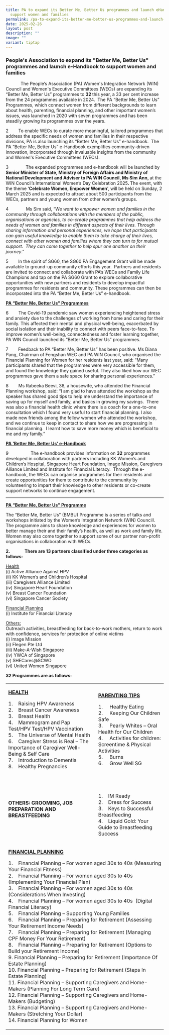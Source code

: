 ```yaml
---
title: PA to expand its Better Me, Better Us programmes and launch eHandbook to
  support women and families
permalink: /pa-to-expand-its-better-me-better-us-programmes-and-launch-ehandbook-to-support-women-and-families/
date: 2025-02-26
layout: post
description: ""
image: ""
variant: tiptap
---
```

<h3>People's Association to expand its "Better Me, Better Us" programmes and launch e-Handbook to support women and families</h3>
<p></p>
<p>&nbsp;&nbsp;&nbsp;&nbsp;&nbsp;&nbsp;&nbsp;&nbsp;&nbsp;&nbsp;&nbsp; The
People’s Association (PA) Women's Integration Network (WIN) Council and
Women's Executive Committees (WECs) are expanding its “Better Me, Better
Us” programmes to <strong>32 </strong>this year, a 33 per cent increase
from the 24 programmes available in 2024. &nbsp;The PA “Better Me, Better
Us” Programmes, which connect women from different backgrounds to learn
about health, parenting, financial planning, and other important women’s
issues, was launched in 2020 with seven programmes and has been steadily
growing its programmes over the years.</p>
<p>2&nbsp;&nbsp;&nbsp;&nbsp;&nbsp;&nbsp;&nbsp; To enable WECs to curate more
meaningful, tailored programmes that address the specific needs of women
and families in their respective divisions, PA is also launching its “Better
Me, Better Us” e-handbook.&nbsp; The PA “Better Me, Better Us” e-Handbook
exemplifies community-driven innovation, incorporated through invaluable
insights from the community and Women's Executive Committees (WECs).</p>
<p>3&nbsp;&nbsp;&nbsp;&nbsp;&nbsp;&nbsp;&nbsp;&nbsp;&nbsp;&nbsp;&nbsp;&nbsp;&nbsp;
The expanded programmes and e-handbook will be launched by <strong>Senior Minister of State, Ministry of Foreign Affairs and Ministry of National Development and Adviser to PA WIN Council, Ms Sim Ann, </strong>at
the WIN Council’s<strong> </strong>International Women’s Day Celebration
2025<strong>. </strong>The event, with the theme ‘<strong>Celebrate Women, Empower Women</strong>’,
will be held on Sunday, 2 March 2025 and is expected to attract about 500
participants from the WECs, partners and young women from other women’s
groups.</p>
<p>4&nbsp;&nbsp;&nbsp;&nbsp;&nbsp;&nbsp;&nbsp;&nbsp;&nbsp;&nbsp;&nbsp;&nbsp;&nbsp;
Ms Sim said, “We<em> want to empower women and families in the community through collaborations with the members of the public, organisations or agencies, to co-create programmes that help address the needs of women and families in different aspects of their lives. Through sharing information and personal experiences, we hope that participants can gain useful knowledge to enable them to take charge of their lives, connect with other women and families whom they can turn to for mutual support.&nbsp; They can come together to help spur one another on their journey</em>.”</p>
<p>5&nbsp;&nbsp;&nbsp;&nbsp;&nbsp;&nbsp;&nbsp; In the spirit of SG60, the
SG60 PA Engagement Grant will be made available to ground-up community
efforts this year. &nbsp;Partners and residents are invited to connect
and collaborate with PA’s WECs and Family Life Champions and tap on the
PA SG60 Grant to explore collaborative opportunities with new partners
and residents to develop impactful programmes for residents and community.
These programmes can then be incorporated into the PA “Better Me, Better
Us” e-handbook.</p>
<p></p>
<p><strong><u>PA “Better Me, Better Us” Programmes</u></strong>
</p>
<p>6&nbsp;&nbsp;&nbsp;&nbsp;&nbsp;&nbsp;&nbsp; The Covid-19 pandemic saw
women experiencing heightened stress and anxiety due to the challenges
of working from home and caring for their family. This affected their mental
and physical well-being, exacerbated by social isolation and their inability
to connect with peers face-to-face. To improve women’s well-being, connectedness
and foster learning together, PA WIN Council launched its “Better Me, Better
Us” programmes.</p>
<p>7&nbsp;&nbsp;&nbsp;&nbsp;&nbsp;&nbsp;&nbsp; Feedback to PA “Better Me,
Better Us” has been positive. Ms Diana Pang, Chairman of Fengshan WEC and
PA WIN Council, who organised the Financial Planning for Women for her
residents last year, said: “Many participants shared that the programmes
were very accessible for them, and found the knowledge they gained useful.
They also liked how our WEC programmes gave them a safe space for sharing
personal experiences.” &nbsp;</p>
<p>8&nbsp;&nbsp;&nbsp;&nbsp;&nbsp;&nbsp;&nbsp; Ms Rabeeka Beevi, 38, a housewife,
who attended the Financial Planning workshop, said: “I am glad to have
attended the workshop as the speaker has shared good tips to help me understand
the importance of saving up for myself and family, and basics in growing
my savings.&nbsp; There was also a financial health clinic where there
is a coach for a one-to-one consultation which I found very useful to start
financial planning. I also made new friends among the fellow women who
attended the workshop, and we continue to keep in contact to share how
we are progressing in financial planning.&nbsp; I learnt how to save more
money which is beneficial to me and my family.”</p>
<p></p>
<p><strong><u>PA ‘Better Me, Better Us’ e-Handbook</u></strong>
</p>
<p>9&nbsp;&nbsp;&nbsp;&nbsp;&nbsp;&nbsp;&nbsp;&nbsp;&nbsp;&nbsp;&nbsp;&nbsp;&nbsp;&nbsp;&nbsp;&nbsp;&nbsp;
The e-handbook provides information on <strong>32</strong> programmes developed
in collaboration with partners including KK Women’s and Children’s Hospital,
Singapore Heart Foundation, Image Mission, Caregivers Alliance Limited
and Institute for Financial Literacy. &nbsp;Through the e-handbook, the
WECs can organise programmes for their residents and create opportunities
for them to contribute to the community by volunteering to impart their
knowledge to other residents or co-create support networks to continue
engagement.</p>
<p></p>
<hr>
<p><strong><u>PA “Better Me, Better Us” Programme</u></strong>
</p>
<p>The “Better Me, Better Us” (BMBU) Programme is a series of talks and workshops
initiated by the Women’s Integration Network (WIN) Councill. The programme
aims to share knowledge and experiences for women to better manage their
and their family’s health, as well as work and family life. Women may also
come together to support some of our partner non-profit organisations in
collaboration with WECs.</p>
<p><strong>2.&nbsp;&nbsp;&nbsp;&nbsp;&nbsp;&nbsp;&nbsp;&nbsp;&nbsp;&nbsp;&nbsp;&nbsp;&nbsp; There are 13 partners classified under three categories as follows:</strong>
</p>
<p><u>Health</u>
<br>(i) Active Alliance Against HPV
<br>(ii) KK Women’s and Children’s Hospital
<br>(iii) Caregivers Alliance Limited
<br>(iv) Singapore Heart Foundation
<br>(v) Breast Cancer Foundation
<br>(vi) Singapore Cancer Society</p>
<p><u>Financial Planning</u>
<br>(i) Institute for Financial Literacy</p>
<p><u>Others:</u>
<br>Outreach activities, breastfeeding for back-to-work mothers, return to
work with confidence, services for protection of online victims
<br>(i) Image Mission
<br>(ii) Flegen Pte Ltd
<br>(iii) Make-A-Wish Singapore
<br>(iv) YWCA of Singapore
<br>(v) SHECares@SCWO
<br>(vi) United Women Singapore
<br>
</p>
<p><strong>32 Programmes are as follows:</strong>
</p>
<table style="minWidth: 50px">
<colgroup>
<col>
<col>
</colgroup>
<tbody>
<tr>
<td rowspan="1" colspan="1">
<p><strong><u>HEALTH</u></strong>&nbsp;</p>
<p>1.&nbsp;&nbsp;&nbsp; Raising HPV Awareness
<br>2.&nbsp;&nbsp;&nbsp; Breast Cancer Awareness
<br>3.&nbsp;&nbsp;&nbsp; Breast Health
<br>4.&nbsp;&nbsp;&nbsp; Mammogram and Pap Test/HPV Test/HPV Vaccination&nbsp;&nbsp;&nbsp;
<br>5.&nbsp;&nbsp;&nbsp; The Universe of Mental Health
<br>6.&nbsp;&nbsp;&nbsp; Caregiver Stress is Real – The Importance of Caregiver
Well-Being &amp; Self Care
<br>7.&nbsp;&nbsp;&nbsp; Introduction to Dementia
<br>8.&nbsp;&nbsp;&nbsp; Healthy Pregnancies</p>
<p>&nbsp;</p>
</td>
<td rowspan="1" colspan="1">
<p><strong><u>PARENTING TIPS</u>&nbsp;&nbsp;</strong>
</p>
<p>1.&nbsp;&nbsp;&nbsp;&nbsp; Healthy Eating
<br>2.&nbsp;&nbsp;&nbsp;&nbsp; Keeping Our Children Safe
<br>3.&nbsp;&nbsp;&nbsp;&nbsp; Pearly Whites – Oral Health for Our Children
<br>4.&nbsp;&nbsp;&nbsp;&nbsp; Activities for children: Screentime &amp; Physical
Activities
<br>5.&nbsp;&nbsp;&nbsp;&nbsp; Burns
<br>6.&nbsp;&nbsp;&nbsp;&nbsp; Grow Well SG</p>
<p>&nbsp;</p>
</td>
</tr>
<tr>
<td rowspan="1" colspan="1">
<p><strong>OTHERS: GROOMING, JOB PREPARATION AND BREASTFEEDING</strong>
</p>
<p>&nbsp;</p>
</td>
<td rowspan="1" colspan="1">
<p>1.&nbsp;&nbsp;&nbsp; IM Ready
<br>2.&nbsp;&nbsp;&nbsp; Dress for Success
<br>3.&nbsp;&nbsp;&nbsp; Keys to Successful Breastfeeding
<br>4.&nbsp;&nbsp;&nbsp; Liquid Gold: Your Guide to Breastfeeding Success</p>
</td>
</tr>
<tr>
<td rowspan="1" colspan="2">
<p><strong><u>FINANCIAL PLANNING</u></strong>
</p>
<p>1.&nbsp;&nbsp;&nbsp; Financial Planning – For women aged 30s to 40s (Measuring
Your Financial Fitness)
<br>2.&nbsp;&nbsp;&nbsp; Financial Planning – For women aged 30s to 40s (Implementing
Your Financial Plan)
<br>3.&nbsp;&nbsp;&nbsp; Financial Planning – For women aged 30s to 40s&nbsp;
(Considerations When Investing)&nbsp;
<br>4.&nbsp;&nbsp;&nbsp; Financial Planning – For women aged 30s to 40s&nbsp;
(Digital Financial Literacy)&nbsp;
<br>5.&nbsp;&nbsp;&nbsp; Financial Planning – Supporting Young Families
<br>6.&nbsp;&nbsp;&nbsp; Financial Planning – Preparing for Retirement (Assessing
Your Retirement Income Needs)&nbsp;
<br>7.&nbsp;&nbsp;&nbsp; Financial Planning – Preparing for Retirement (Managing
CPF Money For Your Retirement)&nbsp;
<br>8.&nbsp;&nbsp;&nbsp; Financial Planning – Preparing for Retirement (Options
to Build your Retirement Income)&nbsp;
<br>9. Financial Planning – Preparing for Retirement (Importance Of Estate
Planning)&nbsp;
<br>10. Financial Planning – Preparing for Retirement (Steps In Estate Planning)&nbsp;
<br>11. Financial Planning – Supporting Caregivers and Home-Makers (Planning
For Long Term Care)&nbsp;
<br>12. Financial Planning – Supporting Caregivers and Home-Makers (Budgeting)&nbsp;
<br>13. Financial Planning – Supporting Caregivers and Home-Makers (Stretching
Your Dollar)&nbsp;
<br>14. Financial Planning for Women</p>
</td>
</tr>
</tbody>
</table>
<p></p>
